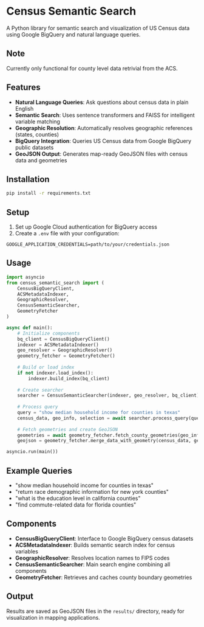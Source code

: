 # Census Semantic Search

A Python library for semantic search and visualization of US Census data using Google BigQuery and natural language queries.

## Note

Currently only functional for county level data retrivial from the ACS.

## Features

- **Natural Language Queries**: Ask questions about census data in plain English
- **Semantic Search**: Uses sentence transformers and FAISS for intelligent variable matching
- **Geographic Resolution**: Automatically resolves geographic references (states, counties)
- **BigQuery Integration**: Queries US Census data from Google BigQuery public datasets
- **GeoJSON Output**: Generates map-ready GeoJSON files with census data and geometries

## Installation

```bash
pip install -r requirements.txt
```

## Setup

1. Set up Google Cloud authentication for BigQuery access
2. Create a `.env` file with your configuration:
```
GOOGLE_APPLICATION_CREDENTIALS=path/to/your/credentials.json
```

## Usage

```python
import asyncio
from census_semantic_search import (
    CensusBigQueryClient,
    ACSMetadataIndexer,
    GeographicResolver,
    CensusSemanticSearcher,
    GeometryFetcher
)

async def main():
    # Initialize components
    bq_client = CensusBigQueryClient()
    indexer = ACSMetadataIndexer()
    geo_resolver = GeographicResolver()
    geometry_fetcher = GeometryFetcher()
    
    # Build or load index
    if not indexer.load_index():
        indexer.build_index(bq_client)
    
    # Create searcher
    searcher = CensusSemanticSearcher(indexer, geo_resolver, bq_client)
    
    # Process query
    query = "show median household income for counties in texas"
    census_data, geo_info, selection = await searcher.process_query(query)
    
    # Fetch geometries and create GeoJSON
    geometries = await geometry_fetcher.fetch_county_geometries(geo_info['state_fips'])
    geojson = geometry_fetcher.merge_data_with_geometry(census_data, geometries)

asyncio.run(main())
```

## Example Queries

- "show median household income for counties in texas"
- "return race demographic information for new york counties"
- "what is the education level in california counties"
- "find commute-related data for florida counties"

## Components

- **CensusBigQueryClient**: Interface to Google BigQuery census datasets
- **ACSMetadataIndexer**: Builds semantic search index for census variables
- **GeographicResolver**: Resolves location names to FIPS codes
- **CensusSemanticSearcher**: Main search engine combining all components
- **GeometryFetcher**: Retrieves and caches county boundary geometries

## Output

Results are saved as GeoJSON files in the `results/` directory, ready for visualization in mapping applications.